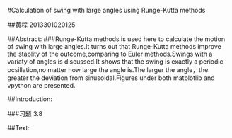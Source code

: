 #Calculation of swing with large angles using Runge-Kutta methods

##黄程   2013301020125

##Abstract:
###Runge-Kutta methods is used here to calculate the motion of swing with large angles.It turns out that Runge-Kutta methods improve the stablity of the outcome,comparing to Euler methods.Swings with a variaty of angles is discussed.It shows that the swing is exactly a periodic ocsillation,no matter how large the angle is.The larger the angle，the greater the deviation from sinusoidal.Figures under both matplotlib and vpython are presented.

##Introduction:

###习题 3.8

##Text:


